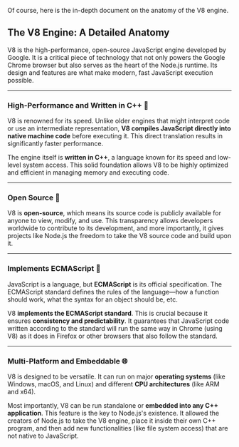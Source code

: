 Of course, here is the in-depth document on the anatomy of the V8 engine.

## The V8 Engine: A Detailed Anatomy

V8 is the high-performance, open-source JavaScript engine developed by Google. It is a critical piece of technology that not only powers the Google Chrome browser but also serves as the heart of the Node.js runtime. Its design and features are what make modern, fast JavaScript execution possible.

---

### High-Performance and Written in C++ 🚀

V8 is renowned for its speed. Unlike older engines that might interpret code or use an intermediate representation, **V8 compiles JavaScript directly into native machine code** before executing it. This direct translation results in significantly faster performance.

The engine itself is **written in C++**, a language known for its speed and low-level system access. This solid foundation allows V8 to be highly optimized and efficient in managing memory and executing code.

---

### Open Source 📖

V8 is **open-source**, which means its source code is publicly available for anyone to view, modify, and use. This transparency allows developers worldwide to contribute to its development, and more importantly, it gives projects like Node.js the freedom to take the V8 source code and build upon it.

---

### Implements ECMAScript 📜

JavaScript is a language, but **ECMAScript** is its official specification. The ECMAScript standard defines the rules of the language—how a function should work, what the syntax for an object should be, etc.

V8 **implements the ECMAScript standard**. This is crucial because it ensures **consistency and predictability**. It guarantees that JavaScript code written according to the standard will run the same way in Chrome (using V8) as it does in Firefox or other browsers that also follow the standard.

---

### Multi-Platform and Embeddable 🌐

V8 is designed to be versatile. It can run on major **operating systems** (like Windows, macOS, and Linux) and different **CPU architectures** (like ARM and x64).

Most importantly, V8 can be run standalone or **embedded into any C++ application**. This feature is the key to Node.js's existence. It allowed the creators of Node.js to take the V8 engine, place it inside their own C++ program, and then add new functionalities (like file system access) that are not native to JavaScript.